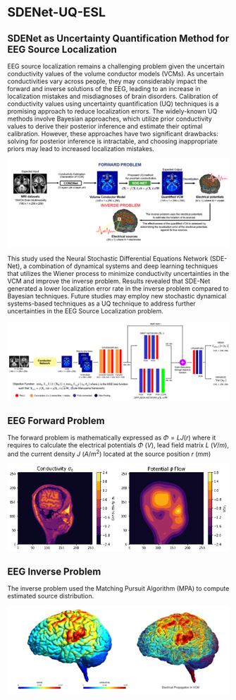 # SDENet-UQ-ESL
## SDENet as Uncertainty Quantification Method for EEG Source Localization

EEG source localization remains a challenging problem given the uncertain conductivity values of the volume conductor models (VCMs). As uncertain conductivities vary across people, they may considerably impact the forward and inverse solutions of the EEG, leading to an increase in localization mistakes and misdiagnoses of brain disorders. Calibration of conductivity values using uncertainty quantification (UQ) techniques is a promising approach to reduce localization errors. The widely-known UQ methods involve Bayesian approaches, which utilize prior conductivity values to derive their posterior inference and estimate their optimal calibration. However, these approaches have two significant drawbacks: solving for posterior inference is intractable, and choosing inappropriate priors may lead to increased localization mistakes. 

<img src="figures/Figure 1.png" width="708"/>

This study used the Neural Stochastic Differential Equations Network (SDE-Net), a combination of dynamical systems and deep learning techniques that utilizes the Wiener process to minimize conductivity uncertainties in the VCM and improve the inverse problem. Results revealed that SDE-Net generated a lower localization error rate in the inverse problem compared to Bayesian techniques. Future studies may employ new stochastic dynamical systems-based techniques as a UQ technique to address further uncertainties in the EEG Source Localization problem. 


<img src="figures/Figure 2.png" width="708"/>

## EEG Forward Problem
The forward problem is mathematically expressed as $\Phi = LJ(r)$ where it requires to calculate the electrical potentials $\Phi$ $(V)$, lead field matrix $L$ $(V/m)$, and the current density $J$ $(A/m^2)$ located at the source position $r$ ($mm$)

<img src="figures/Figure 3.gif" width="708"/>

## EEG Inverse Problem
The inverse problem used the Matching Pursuit Algorithm (MPA) to compute estimated source distribution.

<img src="figures/Figure 4.jpg" width="708"/>
